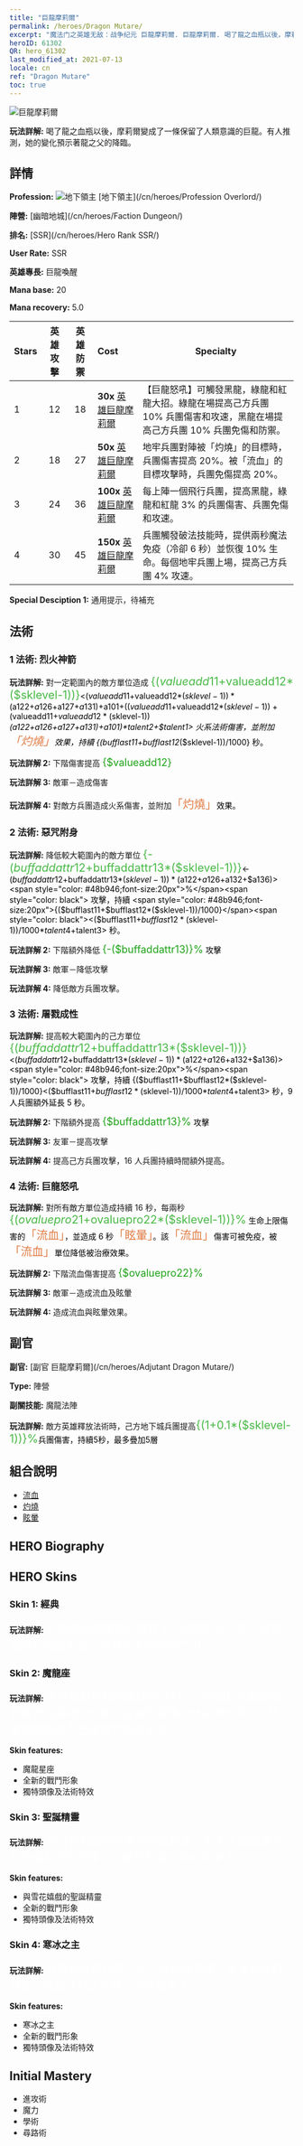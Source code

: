 ```yaml
---
title: "巨龍摩莉爾"
permalink: /heroes/Dragon Mutare/
excerpt: "魔法门之英雄无敌：战争纪元 巨龍摩莉爾. 巨龍摩莉爾. 喝了龍之血瓶以後，摩莉爾變成了一條保留了人類意識的巨龍。有人推測，她的變化預示著龍之父的降臨。"
heroID: 61302
QR: hero_61302
last_modified_at: 2021-07-13
locale: cn
ref: "Dragon Mutare"
toc: true
---
```

  ![巨龍摩莉爾](/images/h/h_MutareDrake.jpg)

 **玩法詳解:** 喝了龍之血瓶以後，摩莉爾變成了一條保留了人類意識的巨龍。有人推測，她的變化預示著龍之父的降臨。
## 詳情
 **Profession:** ![地下領主](/images/h/h_prof_16.png)  [地下領主](/cn/heroes/Profession Overlord/)

 **陣營:** [幽暗地城](/cn/heroes/Faction Dungeon/)

 **排名:** [SSR](/cn/heroes/Hero Rank SSR/)

 **User Rate:** SSR

 **英雄專長:** 巨龍喚醒

 **Mana base:** 20

 **Mana recovery:** 5.0


  | Stars | 英雄攻擊 | 英雄防禦 | Cost |     Specialty     |
  |---------|:---------------:|:---------------:|:--|--------------------|
  |    1    | 12 | 18 | **30x** [英雄巨龍摩莉爾](/cn/Items/her_390/) | 【巨龍怒吼】可觸發黑龍，綠龍和紅龍大招。綠龍在場提高己方兵團 10% 兵團傷害和攻速，黑龍在場提高己方兵團 10% 兵團免傷和防禦。 |
  |    2    | 18 | 27 | **50x** [英雄巨龍摩莉爾](/cn/Items/her_390/) | 地牢兵團對陣被「灼燒」的目標時，兵團傷害提高 20%。被「流血」的目標攻擊時，兵團免傷提高 20%。 |
  |    3    | 24 | 36 | **100x** [英雄巨龍摩莉爾](/cn/Items/her_390/) | 每上陣一個飛行兵團，提高黑龍，綠龍和紅龍 3% 的兵團傷害、兵團免傷和攻速。 |
  |    4    | 30 | 45 | **150x** [英雄巨龍摩莉爾](/cn/Items/her_390/) | 兵團觸發破法技能時，提供兩秒魔法免疫（冷卻 6 秒）並恢復 10% 生命。每個地牢兵團上場，提高己方兵團 4% 攻速。 |

 **Special Desciption 1:** 通用提示，待補充

## 法術
### 1 法術: 烈火神箭
 **玩法詳解:** 對一定範圍內的敵方單位造成 <span style="color: #48b946;font-size:20px">{($valueadd11+$valueadd12*($sklevel-1))}</span><span style="color: black"><($valueadd11+$valueadd12*($sklevel-1))*($a122+$a126+$a127+$a131)+$a101+(($valueadd11+$valueadd12*($sklevel-1))+($valueadd11+$valueadd12*($sklevel-1))*($a122+$a126+$a127+$a131)+$a101)*$talent2+$talent1> 火系法術傷害，並附加<span style="color: #e07c44;font-size:20px">「灼燒」</span><span style="color: black">效果，持續 {($bufflast11+$bufflast12*($sklevel-1))/1000} 秒。

 **玩法詳解 2:** 下階傷害提高 <span style="color: #1ca216;font-size:18px">{$valueadd12}</span><span style="color: black">

 **玩法詳解 3:** 敵軍－造成傷害

 **玩法詳解 4:** 對敵方兵團造成火系傷害，並附加<span style="color: #e07c44;font-size:20px">「灼燒」</span><span style="color: black">效果。

### 2 法術: 惡咒附身
 **玩法詳解:** 降低較大範圍內的敵方單位 <span style="color: #48b946;font-size:20px">{-($buffaddattr12+$buffaddattr13*($sklevel-1))}</span><span style="color: black"><-($buffaddattr12+$buffaddattr13*($sklevel-1))*($a122+$a126+$a132+$a136)><span style="color: #48b946;font-size:20px">%</span><span style="color: black"> 攻擊，持續 <span style="color: #48b946;font-size:20px">{($bufflast11+$bufflast12*($sklevel-1))/1000}</span><span style="color: black"><($bufflast11+$bufflast12*($sklevel-1))/1000*$talent4+$talent3> 秒。

 **玩法詳解 2:** 下階額外降低 <span style="color: #1ca216;font-size:18px">{-($buffaddattr13)}%</span><span style="color: black"> 攻擊

 **玩法詳解 3:** 敵軍－降低攻擊

 **玩法詳解 4:** 降低敵方兵團攻擊。

### 3 法術: 屠戮成性
 **玩法詳解:** 提高較大範圍內的己方單位 <span style="color: #48b946;font-size:20px">{($buffaddattr12+$buffaddattr13*($sklevel-1))}</span><span style="color: black"><($buffaddattr12+$buffaddattr13*($sklevel-1))*($a122+$a126+$a132+$a136)><span style="color: #48b946;font-size:20px">%</span><span style="color: black"> 攻擊，持續 {($bufflast11+$bufflast12*($sklevel-1))/1000}<($bufflast11+$bufflast12*($sklevel-1))/1000*$talent4+$talent3> 秒，9 人兵團額外延長 5 秒。

 **玩法詳解 2:** 下階額外提高 <span style="color: #1ca216;font-size:18px">{$buffaddattr13}%</span><span style="color: black"> 攻擊

 **玩法詳解 3:** 友軍－提高攻擊

 **玩法詳解 4:** 提高己方兵團攻擊，16 人兵團持續時間額外提高。

### 4 法術: 巨龍怒吼
 **玩法詳解:** 對所有敵方單位造成持續 16 秒，每兩秒 <span style="color: #48b946;font-size:20px">{($ovaluepro21+$ovaluepro22*($sklevel-1))}%</span><span style="color: black"> 生命上限傷害的<span style="color: #e07c44;font-size:20px">「流血」</span><span style="color: black">，並造成 6 秒<span style="color: #e07c44;font-size:20px">「眩暈」</span><span style="color: black">。該<span style="color: #e07c44;font-size:20px">「流血」</span><span style="color: black">傷害可被免疫，被<span style="color: #e07c44;font-size:20px">「流血」</span><span style="color: black">單位降低被治療效果。

 **玩法詳解 2:** 下階流血傷害提高 <span style="color: #1ca216;font-size:18px">{$ovaluepro22}%</span><span style="color: black">

 **玩法詳解 3:** 敵軍－造成流血及眩暈

 **玩法詳解 4:** 造成流血與眩暈效果。


## 副官

 **副官:**  [副官 巨龍摩莉爾](/cn/heroes/Adjutant Dragon Mutare/) 

 **Type:**  陣營 

 **副關技能:**  魔龍法陣 

 **玩法詳解:** 敵方英雄釋放法術時，己方地下城兵團提高<span style="color: #48b946;font-size:20px">{(1+0.1*($sklevel-1))}%</span><span style="color: black">兵團傷害，持續5秒，最多疊加5層

## 組合說明

* [流血](/cn/combination/流血/) 
* [灼燒](/cn/combination/灼燒/) 
* [眩暈](/cn/combination/眩暈/) 

## HERO Biography

## HERO Skins
### Skin 1: **經典**

 **玩法詳解:** <span style="color: #ffffff;font-size:20px">在這個弱肉強食的世界上，強權即是公理。尼貢沒有別的路可走，唯有永不停歇的鬥爭。</span>


### Skin 2: **魔龍座**

 **玩法詳解:** <span style="color: #ffffff;font-size:20px">天空被群星間的連結所分割，它們執行的軌跡影響著世間萬物的命運。當永恆輪轉的群星歸於原位之時，象徵魔龍的光芒將接管整個星空。</span>

 **Skin features:** 

   - 魔龍星座
   - 全新的戰鬥形象
   - 獨特頭像及法術特效

### Skin 3: **聖誕精靈**

 **玩法詳解:** <span style="color: #ffffff;font-size:20px">與雪花和禮物共舞的聖誕精靈，喝下了龍血還未完全變身的摩莉爾正在慶祝聖誕佳節的到來！</span>

 **Skin features:** 

   - 與雪花嬉戲的聖誕精靈
   - 全新的戰鬥形象
   - 獨特頭像及法術特效

### Skin 4: **寒冰之主**

 **玩法詳解:** <span style="color: #ffffff;font-size:20px">狂風為我而升騰，暴雪為我而呼嘯，寒冰是我的冠冕，我是冰封之地唯一的征服者！</span>

 **Skin features:** 

   - 寒冰之主
   - 全新的戰鬥形象
   - 獨特頭像及法術特效


## Initial Mastery
   - 進攻術
   - 魔力
   - 學術
   - 尋路術
